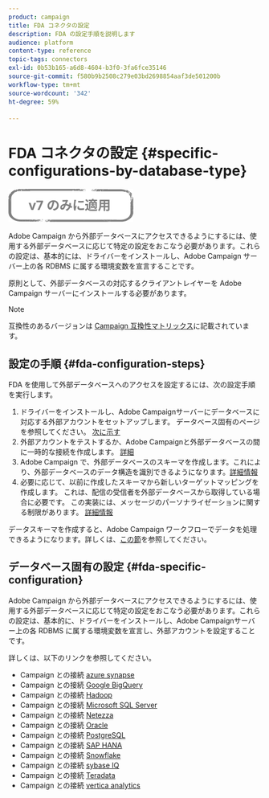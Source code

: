 ```yaml
---
product: campaign
title: FDA コネクタの設定
description: FDA の設定手順を説明します
audience: platform
content-type: reference
topic-tags: connectors
exl-id: 0b53b165-a6d8-4604-b3f0-3fa6fce35146
source-git-commit: f580b9b2508c279e03bd2698854aaf3de501200b
workflow-type: tm+mt
source-wordcount: '342'
ht-degree: 59%

---
```


# FDA コネクタの設定 {#specific-configurations-by-database-type}

![](../../assets/v7-only.svg)

Adobe Campaign から外部データベースにアクセスできるようにするには、使用する外部データベースに応じて特定の設定をおこなう必要があります。これらの設定は、基本的には、ドライバーをインストールし、Adobe Campaign サーバー上の各 RDBMS に属する環境変数を宣言することです。

原則として、外部データベースの対応するクライアントレイヤーを Adobe Campaign サーバーにインストールする必要があります。

>[!NOTE]
>
>互換性のあるバージョンは [Campaign 互換性マトリックス](../../rn/using/compatibility-matrix.md#FederatedDataAccessFDA)に記載されています。

## 設定の手順 {#fda-configuration-steps}

FDA を使用して外部データベースへのアクセスを設定するには、次の設定手順を実行します。

1. ドライバーをインストールし、Adobe Campaignサーバーにデータベースに対応する外部アカウントをセットアップします。 データベース固有のページを参照してください。 [次に示す](#fda-specific-configuration)
1. 外部アカウントをテストするか、Adobe Campaignと外部データベースの間に一時的な接続を作成します。 [詳細](../../installation/using/connecting-to-database.md)
1. Adobe Campaign で、外部データベースのスキーマを作成します。これにより、外部データベースのデータ構造を識別できるようになります。[詳細情報](../../installation/using/creating-data-schema.md)
1. 必要に応じて、以前に作成したスキーマから新しいターゲットマッピングを作成します。 これは、配信の受信者を外部データベースから取得している場合に必要です。 この実装には、メッセージのパーソナライゼーションに関する制限があります。 [詳細情報](../../installation/using/defining-data-mapping.md)

データスキーマを作成すると、Adobe Campaign ワークフローでデータを処理できるようになります。詳しくは、[この節](../../workflow/using/accessing-an-external-database--fda-.md)を参照してください。

## データベース固有の設定 {#fda-specific-configuration}

Adobe Campaign から外部データベースにアクセスできるようにするには、使用する外部データベースに応じて特定の設定をおこなう必要があります。これらの設定は、基本的に、ドライバーをインストールし、Adobe Campaignサーバー上の各 RDBMS に属する環境変数を宣言し、外部アカウントを設定することです。

詳しくは、以下のリンクを参照してください。

* Campaign との接続 [azure synapse](../../installation/using/configure-fda-synapse.md)
* Campaign との接続 [Google BigQuery](../../installation/using/configure-fda-google-big-query.md)
* Campaign との接続 [Hadoop](../../installation/using/configure-fda-hadoop.md)
* Campaign との接続 [Microsoft SQL Server](../../installation/using/configure-fda-sql.md)
* Campaign との接続 [Netezza](../../installation/using/configure-fda-netezza.md)
* Campaign との接続 [Oracle](../../installation/using/configure-fda-oracle.md)
* Campaign との接続 [PostgreSQL](../../installation/using/configure-fda-postgresql.md)
* Campaign との接続 [SAP HANA](../../installation/using/configure-fda-sap-hana.md)
* Campaign との接続 [Snowflake](../../installation/using/configure-fda-snowflake.md)
* Campaign との接続 [sybase IQ](../../installation/using/configure-fda-sybase.md)
* Campaign との接続 [Teradata](../../installation/using/configure-fda-teradata.md)
* Campaign との接続 [vertica analytics](../../installation/using/configure-fda-vertica.md)

